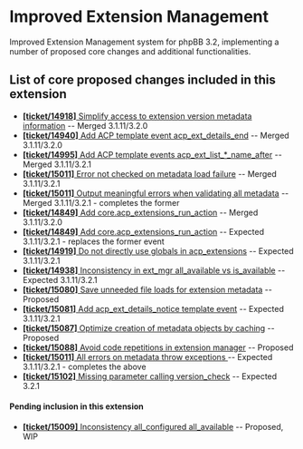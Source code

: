# Improved Extension Management

Improved Extension Management system for phpBB 3.2, implementing a number of proposed core changes and additional functionalities.

## List of core proposed changes included in this extension

* [**[ticket/14918]** Simplify access to extension version metadata information](https://github.com/phpbb/phpbb/pull/4580) -- Merged 3.1.11/3.2.0
* [**[ticket/14940]** Add ACP template event acp\_ext\_details\_end](https://github.com/phpbb/phpbb/pull/4593) -- Merged 3.1.11/3.2.0
* [**[ticket/14995]** Add ACP template events acp\_ext\_list\_*\_name\_after](https://github.com/phpbb/phpbb/pull/4636) -- Merged 3.1.11/3.2.1
* [**[ticket/15011]** Error not checked on metadata load failure](https://github.com/phpbb/phpbb/pull/4646) -- Merged 3.1.11/3.2.1
* [**[ticket/15011]** Output meaningful errors when validating all metadata](https://github.com/phpbb/phpbb/pull/4651) -- Merged 3.1.11/3.2.1 - completes the former
* [**[ticket/14849]** Add core.acp\_extensions\_run\_action](https://github.com/phpbb/phpbb/pull/4497) -- Merged 3.1.11/3.2.0
* [**[ticket/14849]** Add core.acp\_extensions\_run\_action](https://github.com/phpbb/phpbb/pull/4578) -- Expected 3.1.11/3.2.1 - replaces the former event
* [**[ticket/14919]** Do not directly use globals in acp\_extensions](https://github.com/phpbb/phpbb/pull/4581) -- Expected 3.1.11/3.2.1
* [**[ticket/14938]** Inconsistency in ext\_mgr all\_available vs is\_available](https://github.com/phpbb/phpbb/pull/4592) -- Expected 3.1.11/3.2.1
* [**[ticket/15080]** Save unneeded file loads for extension metadata](https://github.com/phpbb/phpbb/pull/4689) -- Proposed
* [**[ticket/15081]** Add acp\_ext\_details\_notice template event](https://github.com/phpbb/phpbb/pull/4690) -- Expected 3.1.11/3.2.1
* [**[ticket/15087]** Optimize creation of metadata objects by caching](https://github.com/phpbb/phpbb/pull/4698) -- Proposed
* [**[ticket/15088]** Avoid code repetitions in extension manager](https://github.com/phpbb/phpbb/pull/4699) -- Proposed
* [**[ticket/15011]** All errors on metadata throw exceptions ](https://github.com/phpbb/phpbb/pull/4703) -- Expected 3.1.11/3.2.1 - completes the above
* [**[ticket/15102]** Missing parameter calling version\_check](https://github.com/phpbb/phpbb/pull/4711) -- Expected 3.2.1

#### Pending inclusion in this extension

* [**[ticket/15009]** Inconsistency all\_configured all\_available](https://github.com/phpbb/phpbb/pull/4644) -- Proposed, WIP
